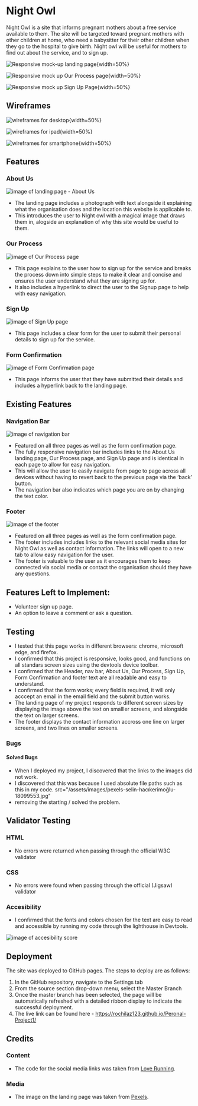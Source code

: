 # Night Owl

Night Owl is a site that informs pregnant mothers about a free service available to them. The site will be targeted toward pregnant mothers with other children at home, who need a babysitter for their other children when they go to the hospital to give birth. Night owl will be useful for mothers to find out about the service, and to sign up.

![Responsive mock-up landing page](assets/images/readme-images/devices-mockup-aboutus.jpg){width=50%}

![Responsive mock up Our Process page](assets/images/readme-images/devices-mockup-ourprocess.jpg){width=50%}

![Responsive mock up Sign Up Page](assets/images/readme-images/devices-mockup-signup.jpg){width=50%}

## Wireframes

![wireframes for desktop](assets/images/readme-images/wireframes-desktop.jpg){width=50%}

![wireframes for ipad](assets/images/readme-images/wireframes-ipad.jpg){width=50%}

![wireframes for smartphone](assets/images/readme-images/wireframes-smartphone.jpg){width=50%}

## Features

### About Us

![image of landing page - About Us](assets/images/readme-images/about-us.jpg)

- The landing page includes a photograph with text alongside it explaining what the organisation does and the location this website is applicable to.
- This introduces the user to Night owl with a magical image that draws them in, alogside an explanation of why this site would be useful to them.

### Our Process

![image of Our Process page](assets/images/readme-images/our-process.jpg)

- This page explains to the user how to sign up for the service and breaks the process down into simple steps to make it clear and concise and ensures the user understand what they are signing up for. 
- It also includes a hyperlink to direct the user to the Signup page to help with easy navigation.

### Sign Up

![image of Sign Up page](assets/images/readme-images/sign-up.jpg)

- This page includes a clear form for the user to submit their personal details to sign up for the service.

### Form Confirmation

![image of Form Confirmation page](assets/images/readme-images/form-confirmation.jpg)

- This page informs the user that they have submitted their details and includes a hyperlink back to the landing page.

## Existing Features

### Navigation Bar

![image of navigation bar](assets/images/readme-images/header.jpg)

- Featured on all three pages as well as the form confirmation page. 
- The fully responsive navigation bar includes links to the About Us landing page, Our Process page, and Sign Up page and is identical in each page to allow for easy navigation.
- This will allow the user to easily navigate from page to page across all devices without having to revert back to the previous page via the ‘back’ button.
- The navigation bar also indicates which page you are on by changing the text color.

### Footer

![image of the footer](assets/images/readme-images/footer.png)

- Featured on all three pages as well as the form confirmation page. 
- The footer includes includes links to the relevant social media sites for Night Owl as well as contact information. The links will open to a new tab to allow easy navigation for the user. 
- The footer is valuable to the user as it encourages them to keep connected via social media or contact the organisation should they have any questions.

## Features Left to Implement:
- Volunteer sign up page.
- An option to leave a comment or ask a question.

## Testing

- I tested that this page works in different browsers: chrome, microsoft edge, and firefox.
- I confirmed that this project is responsive, looks good, and functions on all standars screen sizes using the devtools device toolbar.
- I confirmed that the Header, nav bar, About Us, Our Process, Sign Up, Form Confirmation and footer text are all readable and easy to understand.
- I confirmed that the form works; every field is required, it will only acccept an email in the email field and the submit button works.
- The landing page of my project responds to different screen sizes by displaying the image above the text on smalller screens, and alongside the text on larger screens.
- The footer displays the contact information accross one line on larger screens, and two lines on smaller screens.

### Bugs

#### Solved Bugs

- When I deployed my project, I discovered that the links to the images did not work. 
- I discovered that this was because I used absolute file paths such as this in my code.
   src="/assets/images/pexels-selin-hacıkerimoğlu-18099553.jpg"
- removing the starting / solved the problem.

## Validator Testing

### HTML
- No errors were returned when passing through the official W3C validator

### CSS

- No errors were found when passing through the official (Jigsaw) validator

### Accesibility

- I confirmed that the fonts and colors chosen for the text are easy to read and accessible by running my code through the lighthouse in Devtools.

![image of accesibility score](assets/images/readme-images/accesibility-score.JPG)

## Deployment

The site was deployed to GitHub pages. The steps to deploy are as follows:
1. In the GitHub repository, navigate to the Settings tab
2. From the source section drop-down menu, select the Master Branch
3. Once the master branch has been selected, the page will be automatically refreshed with a detailed ribbon display to indicate the successful deployment.
4. The live link can be found here - https://rochilaz123.github.io/Peronal-Project1/

## Credits

### Content

- The code for the social media links was taken from [Love Running](https://github.com/Code-Institute-Solutions/love-running-2.0-sourcecode/blob/main/08-responsive-elements/05-responsive-gallery/index.html).

### Media

- The image on the landing page was taken from [Pexels](https://www.pexels.com/photo/newborn-asleep-in-a-wooden-basket-18099549/).



